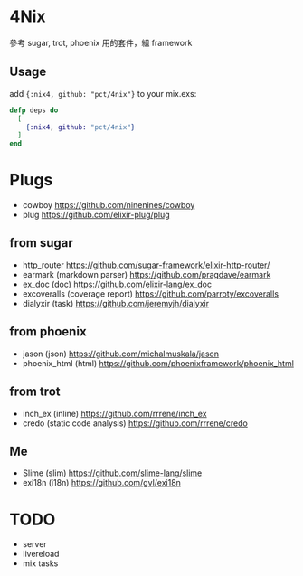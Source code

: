 # 4Nix
參考 sugar, trot, phoenix 用的套件，組 framework

## Usage

add `{:nix4, github: "pct/4nix"}` to your mix.exs:

```elixir
defp deps do
  [
    {:nix4, github: "pct/4nix"}
  ]
end
```   

# Plugs
- cowboy https://github.com/ninenines/cowboy
- plug https://github.com/elixir-plug/plug

## from sugar
- http_router https://github.com/sugar-framework/elixir-http-router/
- earmark (markdown parser) https://github.com/pragdave/earmark
- ex_doc (doc) https://github.com/elixir-lang/ex_doc
- excoveralls (coverage report) https://github.com/parroty/excoveralls
- dialyxir (task) https://github.com/jeremyjh/dialyxir

## from phoenix
- jason (json) https://github.com/michalmuskala/jason
- phoenix_html (html) https://github.com/phoenixframework/phoenix_html

## from trot
- inch_ex (inline) https://github.com/rrrene/inch_ex
- credo (static code analysis) https://github.com/rrrene/credo

## Me
- Slime (slim) https://github.com/slime-lang/slime
- exi18n (i18n) https://github.com/gvl/exi18n

# TODO
- server
- livereload
- mix tasks
